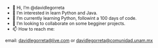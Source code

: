 - 👋 Hi, I’m @davidlegorreta
- 👀 I’m interested in learn Python and Java. 
- 🌱 I’m currently learning Python, followint a 100 days of code. 
- 💞️ I’m looking to collaborate on some begginer projects. 
- 📫 How to reach me:

email: davidlegorreta@live.com or davidlegorreta@comunidad.unam.mx
